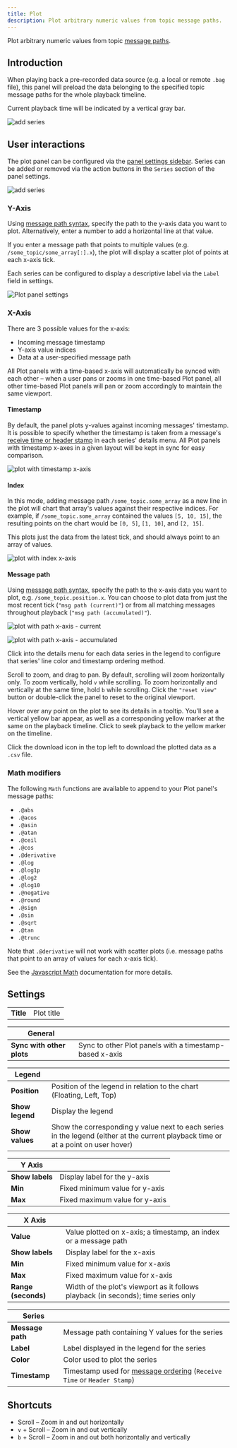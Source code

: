 ```yaml
---
title: Plot
description: Plot arbitrary numeric values from topic message paths.
---
```


Plot arbitrary numeric values from topic [message paths](/docs/studio/app-concepts/message-path-syntax).

## Introduction

When playing back a pre-recorded data source (e.g. a local or remote `.bag` file), this panel will preload the data belonging to the specified topic message paths for the whole playback timeline.

Current playback time will be indicated by a vertical gray bar.

![add series](/img/docs/visualizing/panels/plot/panel.webp)

## User interactions

The plot panel can be configured via the [panel settings sidebar](/docs/studio/panels/introduction#panel-settings). Series can be added or removed
via the action buttons in the `Series` section of the panel settings.

![add series](/img/docs/visualizing/panels/plot/add-series.webp)

### Y-Axis

Using [message path syntax](/docs/studio/app-concepts/message-path-syntax), specify the path to the y-axis data you want to plot. Alternatively, enter a number to add a horizontal line at that value.

If you enter a message path that points to multiple values (e.g. `/some_topic/some_array[:].x`), the plot will display a scatter plot of points at each x-axis tick.

Each series can be configured to display a descriptive label via the `Label` field in settings.

![Plot panel settings](/img/docs/visualizing/panels/plot/settings.webp)

### X-Axis

There are 3 possible values for the x-axis:

- Incoming message timestamp
- Y-axis value indices
- Data at a user-specified message path

All Plot panels with a time-based x-axis will automatically be synced with each other – when a user pans or zooms in one time-based Plot panel, all other time-based Plot panels will pan or zoom accordingly to maintain the same viewport.

#### Timestamp

By default, the panel plots y-values against incoming messages' timestamp. It is possible to specify whether the timestamp is taken from a message's [receive time or header stamp](/docs/studio/app-concepts/playback#message-ordering) in each series' details menu. All Plot panels with timestamp x-axes in a given layout will be kept in sync for easy comparison.

![plot with timestamp x-axis](/img/docs/visualizing/panels/plot/x-axis/timestamp.webp)

#### Index

In this mode, adding message path `/some_topic.some_array` as a new line in the plot will chart that array's values against their respective indices. For example, if `/some_topic.some_array` contained the values `[5, 10, 15]`, the resulting points on the chart would be `[0, 5]`, `[1, 10]`, and `[2, 15]`.

This plots just the data from the latest tick, and should always point to an array of values.

![plot with index x-axis](/img/docs/visualizing/panels/plot/x-axis/index.webp)

#### Message path

Using [message path syntax](/docs/studio/app-concepts/message-path-syntax), specify the path to the x-axis data you want to plot, e.g. `/some_topic.position.x`. You can choose to plot data from just the most recent tick (`"msg path (current)"`) or from all matching messages throughout playback (`"msg path (accumulated)"`).

![plot with path x-axis - current](/img/docs/visualizing/panels/plot/x-axis/path-current.webp)

![plot with path x-axis - accumulated](/img/docs/visualizing/panels/plot/x-axis/path-accumulated.webp)

Click into the details menu for each data series in the legend to configure that series' line color and timestamp ordering method.

Scroll to zoom, and drag to pan. By default, scrolling will zoom horizontally only. To zoom vertically, hold `v` while scrolling. To zoom horizontally and vertically at the same time, hold `b` while scrolling. Click the `"reset view"` button or double-click the panel to reset to the original viewport.

Hover over any point on the plot to see its details in a tooltip. You'll see a vertical yellow bar appear, as well as a corresponding yellow marker at the same on the playback timeline. Click to seek playback to the yellow marker on the timeline.

Click the download icon in the top left to download the plotted data as a `.csv` file.

### Math modifiers

The following `Math` functions are available to append to your Plot panel's message paths:

- `.@abs`
- `.@acos`
- `.@asin`
- `.@atan`
- `.@ceil`
- `.@cos`
- `.@derivative`
- `.@log`
- `.@log1p`
- `.@log2`
- `.@log10`
- `.@negative`
- `.@round`
- `.@sign`
- `.@sin`
- `.@sqrt`
- `.@tan`
- `.@trunc`

Note that `.@derivative` will not work with scatter plots (i.e. message paths that point to an array of values for each x-axis tick).

See the [Javascript Math](https://developer.mozilla.org/en-US/docs/Web/JavaScript/Reference/Global_Objects/Math) documentation for more details.

## Settings

|           |            |
| --------- | ---------- |
| **Title** | Plot title |

| General                   |                                                         |
| ------------------------- | ------------------------------------------------------- |
| **Sync with other plots** | Sync to other Plot panels with a timestamp-based x-axis |

| Legend          |                                                                                                                                    |
| --------------- | ---------------------------------------------------------------------------------------------------------------------------------- |
| **Position**    | Position of the legend in relation to the chart (Floating, Left, Top)                                                              |
| **Show legend** | Display the legend                                                                                                                 |
| **Show values** | Show the corresponding y value next to each series in the legend (either at the current playback time or at a point on user hover) |

| Y Axis          |                                |
| --------------- | ------------------------------ |
| **Show labels** | Display label for the y-axis   |
| **Min**         | Fixed minimum value for y-axis |
| **Max**         | Fixed maximum value for y-axis |

| X Axis              |                                                                                    |
| ------------------- | ---------------------------------------------------------------------------------- |
| **Value**           | Value plotted on x-axis; a timestamp, an index or a message path                   |
| **Show labels**     | Display label for the x-axis                                                       |
| **Min**             | Fixed minimum value for x-axis                                                     |
| **Max**             | Fixed maximum value for x-axis                                                     |
| **Range (seconds)** | Width of the plot's viewport as it follows playback (in seconds); time series only |

| Series           |                                                                                                                               |
| ---------------- | ----------------------------------------------------------------------------------------------------------------------------- |
| **Message path** | Message path containing Y values for the series                                                                               |
| **Label**        | Label displayed in the legend for the series                                                                                  |
| **Color**        | Color used to plot the series                                                                                                 |
| **Timestamp**    | Timestamp used for [message ordering](/docs/studio/app-concepts/playback#message-ordering) (`Receive Time` or `Header Stamp`) |

## Shortcuts

- Scroll – Zoom in and out horizontally
- `v` + Scroll – Zoom in and out vertically
- `b` + Scroll – Zoom in and out both horizontally and vertically
